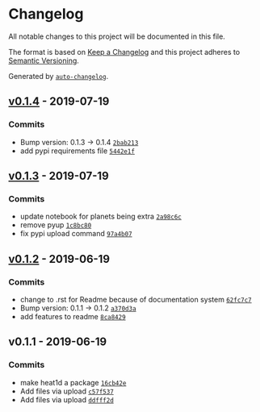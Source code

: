 # Changelog

All notable changes to this project will be documented in this file.

The format is based on [Keep a Changelog](https://keepachangelog.com/en/1.0.0/)
and this project adheres to [Semantic Versioning](https://semver.org/spec/v2.0.0.html).

Generated by [`auto-changelog`](https://github.com/CookPete/auto-changelog).

## [v0.1.4](https://github.com/phayne/heat1d/compare/v0.1.3...v0.1.4) - 2019-07-19

### Commits

- Bump version: 0.1.3 -> 0.1.4 [`2bab213`](https://github.com/phayne/heat1d/commit/2bab213a274007205082e19fc5f71e07b8cd61ea)
- add pypi requirements file [`5442e1f`](https://github.com/phayne/heat1d/commit/5442e1f7275ef84a8d2c3bebf059e27a584a65ae)

## [v0.1.3](https://github.com/phayne/heat1d/compare/v0.1.2...v0.1.3) - 2019-07-19

### Commits

- update notebook for planets being extra [`2a98c6c`](https://github.com/phayne/heat1d/commit/2a98c6cc4c37b101c97cb450f84037dace1909bb)
- remove pyup [`1c8bc80`](https://github.com/phayne/heat1d/commit/1c8bc802ad85d9ad5427281709f7c8f8ddbf7c89)
- fix pypi upload command [`97a4b07`](https://github.com/phayne/heat1d/commit/97a4b075aca00fe237f8e4514ab283b9d61c28d6)

## [v0.1.2](https://github.com/phayne/heat1d/compare/v0.1.1...v0.1.2) - 2019-06-19

### Commits

- change to .rst for Readme because of documentation system [`62fc7c7`](https://github.com/phayne/heat1d/commit/62fc7c729e0d6db7563f9e12f60f0d815a4aa297)
- Bump version: 0.1.1 -> 0.1.2 [`a370d3a`](https://github.com/phayne/heat1d/commit/a370d3a88deb985e1c86828d332126e63a4aefa0)
- add features to readme [`8ca8429`](https://github.com/phayne/heat1d/commit/8ca842948178eb23db8786364a8f7c9d0bfaffb6)

## v0.1.1 - 2019-06-19

### Commits

- make heat1d a package [`16cb42e`](https://github.com/phayne/heat1d/commit/16cb42e5531f3f9cba3cfe41992b272c46b0dee6)
- Add files via upload [`c57f537`](https://github.com/phayne/heat1d/commit/c57f53778a7ae925f317a15d7d7478b12b917c24)
- Add files via upload [`ddfff2d`](https://github.com/phayne/heat1d/commit/ddfff2d54975f6f5dffe091d83871479f52e67fc)
